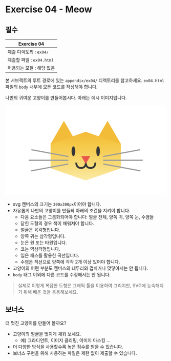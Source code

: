 # Exercise 04 - Meow

## 필수

| Exercise 04               |
| ------------------------- |
| 제출 디렉토리 : `ex04/`   |
| 제출할 파일 : `ex04.html` |
| 허용되는 모듈 : 해당 없음 |

본 서브젝트의 루트 경로에 있는 `appendix/ex04/` 디렉토리를 참고하세요. `ex04.html` 파일의 `body` 내부에 모든 코드를 작성해야 합니다.

나만의 귀여운 고양이를 만들어봅시다. 아래는 예시 이미지입니다.

![svg cat example](./appendix/ex04/example.png)

- svg 캔버스의 크기는 `300x300px`이어야 합니다.
- 자유롭게 나만의 고양이를 만들되 아래의 조건을 지켜야 합니다.
  - 다음 요소들은 그룹화되어야 합니다: 얼굴 전체, 양쪽 귀, 양쪽 눈, 수염들
  - 닫힌 도형의 경우 색이 채워져야 합니다.
  - 얼굴은 육각형입니다.
  - 양쪽 귀는 삼각형입니다.
  - 눈은 원 또는 타원입니다.
  - 코는 역삼각형입니다.
  - 입은 패스를 활용한 곡선입니다.
  - 수염은 직선으로 양쪽에 각각 2개 이상 있어야 합니다.
- 고양이의 어떤 부분도 캔버스의 테두리와 겹치거나 맞닿아서는 안 됩니다.
- `body` 태그 이외에 다른 코드를 수정해서는 안 됩니다.

> 실제로 이렇게 복잡한 도형은 그래픽 툴을 이용하여 그리지만, SVG에 능숙해지기 위해 배운 것을 응용해보세요.

## 보너스

더 멋진 고양이를 만들어 볼까요?

- 고양이의 얼굴을 멋지게 채워 보세요.
  - 예) 그라디언트, 이미지 클리핑, 이미지 마스킹 ...
- 더 다양한 방식을 사용할수록 높은 점수를 받을 수 있습니다.
- 보너스 구현을 위해 사용하는 파일은 제한 없이 제출할 수 있습니다.
